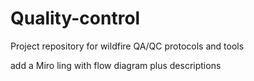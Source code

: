 # Quality-control
Project repository for wildfire QA/QC protocols and tools

add a Miro ling with flow diagram plus descriptions
